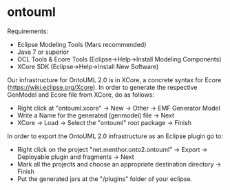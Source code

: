 # ontouml

Requirements:
- Eclipse Modeling Tools (Mars recommended)
- Java 7 or superior
- OCL Tools & Ecore Tools (Eclipse->Help->Install Modeling Components)
- XCore SDK (Eclipse->Help->Install New Software)

Our infrastructure for OntoUML 2.0 is in XCore, a concrete syntax for Ecore (https://wiki.eclipse.org/Xcore). In order to generate the respective GenModel and Ecore file from XCore, do as follows:

  - Right click at "ontouml.xcore" -> New -> Other -> EMF Generator Model  
  - Write a Name for the generated (genmodel) file -> Next
  - XCore -> Load -> Select the "ontouml" root package -> Finish
  
In order to export the OntoUML 2.0 infrastructure as an Eclipse plugin go to:

  - Right click on the project "net.menthor.onto2.ontouml" -> Export -> Deployable plugin and fragments -> Next
  - Mark all the projects and choose an appropriate destination directory -> Finish
  - Put the generated jars at the "/plugins" folder of your eclipse.

